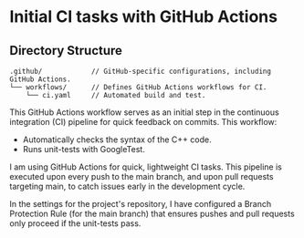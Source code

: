 # Initial CI tasks with GitHub Actions

## Directory Structure
```
.github/            // GitHub-specific configurations, including GitHub Actions.
└── workflows/      // Defines GitHub Actions workflows for CI.
    └── ci.yaml	    // Automated build and test.
```

This GitHub Actions workflow serves as an initial step in the continuous integration (CI) pipeline for quick feedback on commits. This workflow:

- Automatically checks the syntax of the C++ code.
- Runs unit-tests with GoogleTest.

I am using GitHub Actions for quick, lightweight CI tasks. This pipeline is executed upon every push to the main branch, and upon pull requests targeting main, to catch issues early in the development cycle. 
<br>

In the settings for the project's repository, I have configured a Branch Protection Rule (for the main branch) that ensures pushes and pull requests only proceed if the unit-tests pass.
